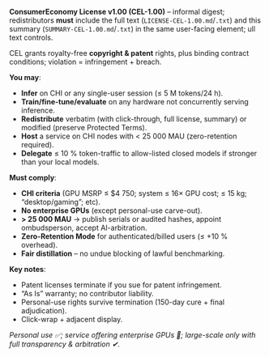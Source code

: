 
**ConsumerEconomy License v1.00 (CEL-1.00)** – informal digest; redistributors
**must** include the full text (`LICENSE-CEL-1.00.md`/`.txt`) and this summary
(`SUMMARY-CEL-1.00.md`/`.txt`) in the same user-facing element; 
ull text controls.  

CEL grants royalty-free **copyright & patent** rights, plus binding contract
conditions; violation = infringement + breach.  

**You may**:  
- **Infer** on CHI or any single-user session (≤ 5 M tokens/24 h).  
- **Train/fine-tune/evaluate** on any hardware not concurrently serving
  inference.  
- **Redistribute** verbatim (with click-through, full license, summary) or
  modified (preserve Protected Terms).  
- **Host** a service on CHI nodes with < 25 000 MAU (zero-retention required).  
- **Delegate** ≤ 10 % token-traffic to allow-listed closed models if stronger
  than your local models.  

**Must comply**:  
- **CHI criteria** (GPU MSRP ≤ \$4 750; system ≤ 16× GPU cost; ≤ 15 kg;
  “desktop/gaming”; etc).  
- **No enterprise GPUs** (except personal-use carve-out).  
- **> 25 000 MAU** → publish serials or audited hashes, appoint ombudsperson,
  accept AI-arbitration.  
- **Zero-Retention Mode** for authenticated/billed users (≤ +10 % overhead).  
- **Fair distillation** – no undue blocking of lawful benchmarking.  

**Key notes**:  
- Patent licenses terminate if you sue for patent infringement.  
- “As Is” warranty; no contributor liability.  
- Personal-use rights survive termination (150-day cure + final adjudication).  
- Click-wrap + adjacent display.  

*Personal use ✅; service offering enterprise GPUs 🚫; large-scale only with
full transparency & arbitration ✔.*  

